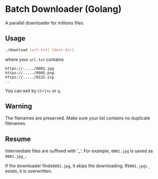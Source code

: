 # Batch Downloader (Golang)

A parallel downloader for millions files.

## Usage

```sh
./download [url-txt] [dest-dir]
```

where your `url.txt` contains

```text
https://...../0001.jpg
https://...../0045.png
https://...../0132.zip
..
```

You can exit by `Ctrl+c` or `q`.

## Warning

The filenames are preserved.
Make sure your list contains no duplicate filenames.

## Resume

Intermediate files are suffixed with '_'. For example, `0001.jpg` is saved as `0001.jpg_`.

If the downloader finds`0001.jpg`, it skips the downloading. If`0001.jpg\_` exists, it is overwritten.
